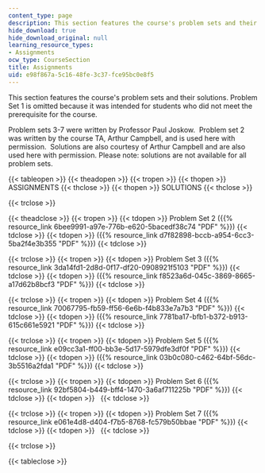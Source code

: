 ```yaml
---
content_type: page
description: This section features the course's problem sets and their solutions.
hide_download: true
hide_download_original: null
learning_resource_types:
- Assignments
ocw_type: CourseSection
title: Assignments
uid: e98f867a-5c16-48fe-3c37-fce95bc0e8f5
---
```


This section features the course's problem sets and their solutions. Problem Set 1 is omitted because it was intended for students who did not meet the prerequisite for the course.

Problem sets 3-7 were written by Professor Paul Joskow.  Problem set 2 was written by the course TA, Arthur Campbell, and is used here with permission.  Solutions are also courtesy of Arthur Campbell and are also used here with permission. Please note: solutions are not available for all problem sets.

{{< tableopen >}}
{{< theadopen >}}
{{< tropen >}}
{{< thopen >}}
ASSIGNMENTS
{{< thclose >}}
{{< thopen >}}
SOLUTIONS
{{< thclose >}}

{{< trclose >}}

{{< theadclose >}}
{{< tropen >}}
{{< tdopen >}}
Problem Set 2 ({{% resource_link 6bee9991-a97e-776b-e620-5bacedf38c74 "PDF" %}})
{{< tdclose >}}
{{< tdopen >}}
({{% resource_link d7f82898-bccb-a954-6cc3-5ba2f4e3b355 "PDF" %}})
{{< tdclose >}}

{{< trclose >}}
{{< tropen >}}
{{< tdopen >}}
Problem Set 3 ({{% resource_link 3da14fd1-2d8d-0f17-df20-0908921f5103 "PDF" %}})
{{< tdclose >}}
{{< tdopen >}}
({{% resource_link f8523a6d-045c-3869-8665-a17d62b8bcf3 "PDF" %}})
{{< tdclose >}}

{{< trclose >}}
{{< tropen >}}
{{< tdopen >}}
Problem Set 4 ({{% resource_link 70067795-fb59-ff56-6e6b-f4b833e7a7b3 "PDF" %}})
{{< tdclose >}}
{{< tdopen >}}
({{% resource_link 7781ba17-bfb1-b372-b913-615c661e5921 "PDF" %}})
{{< tdclose >}}

{{< trclose >}}
{{< tropen >}}
{{< tdopen >}}
Problem Set 5 ({{% resource_link e09cc3a1-ff00-bb3e-5d17-5979dfe3df0f "PDF" %}})
{{< tdclose >}}
{{< tdopen >}}
({{% resource_link 03b0c080-c462-64bf-56dc-3b5516a2fda1 "PDF" %}})
{{< tdclose >}}

{{< trclose >}}
{{< tropen >}}
{{< tdopen >}}
Problem Set 6 ({{% resource_link 92bf5804-b449-bff4-1470-3a6af711225b "PDF" %}})
{{< tdclose >}}
{{< tdopen >}}
 
{{< tdclose >}}

{{< trclose >}}
{{< tropen >}}
{{< tdopen >}}
Problem Set 7 ({{% resource_link e061e4d8-d404-f7b5-8768-fc579b50bbae "PDF" %}})
{{< tdclose >}}
{{< tdopen >}}
 
{{< tdclose >}}

{{< trclose >}}

{{< tableclose >}}
